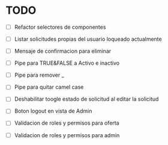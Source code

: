 # TODO


- [ ] Refactor selectores de componentes

- [ ] Listar solicitudes propias del usuario loqueado actualmente

- [ ] Mensaje de confirmacion para eliminar

- [ ] Pipe para TRUE&FALSE a Activo e inactivo

- [ ] Pipe para remover _

- [ ] Pipe para quitar camel case

- [ ] Deshabilitar toogle estado de solicitud al editar la solicitud

- [ ] Boton logout en vista de Admin

- [ ] Validacion de roles y permisos para oferta

- [ ] Validacion de roles y permisos para admin
